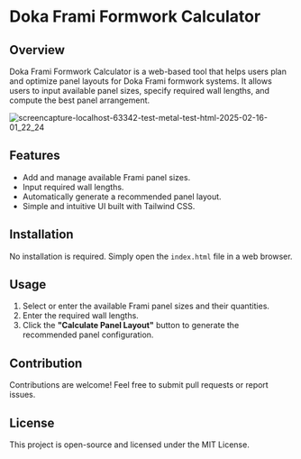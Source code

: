 # Doka Frami Formwork Calculator

## Overview
Doka Frami Formwork Calculator is a web-based tool that helps users plan and optimize panel layouts for Doka Frami formwork systems. It allows users to input available panel sizes, specify required wall lengths, and compute the best panel arrangement.

![screencapture-localhost-63342-test-metal-test-html-2025-02-16-01_22_24](https://github.com/user-attachments/assets/2869200e-0702-4517-8bbf-496af01ffd76)

## Features
- Add and manage available Frami panel sizes.
- Input required wall lengths.
- Automatically generate a recommended panel layout.
- Simple and intuitive UI built with Tailwind CSS.

## Installation
No installation is required. Simply open the `index.html` file in a web browser.

## Usage
1. Select or enter the available Frami panel sizes and their quantities.
2. Enter the required wall lengths.
3. Click the **"Calculate Panel Layout"** button to generate the recommended panel configuration.

## Contribution
Contributions are welcome! Feel free to submit pull requests or report issues.

## License
This project is open-source and licensed under the MIT License.
